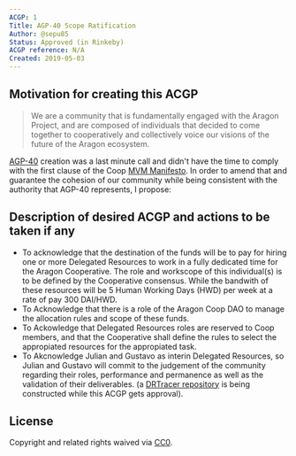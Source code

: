 ```yaml
---
ACGP: 1 
Title: AGP-40 Scope Ratification
Author: @sepu85
Status: Approved (in Rinkeby) 
ACGP reference: N/A
Created: 2019-05-03
---
```


## Motivation for creating this ACGP

> We are a community that is fundamentally engaged with the Aragon Project, and are composed of individuals that decided to come together to cooperatively and collectively voice our visions of the future of the Aragon ecosystem.

[AGP-40](https://github.com/aragon/AGPs/blob/master/AGPs/AGP-40.md) creation was a last minute call and didn't have the time to comply with the first clause of the Coop [MVM Manifesto](https://forum.aragon.org/t/aragon-coop-dao-a-minimum-viable-manifesto-mvm/690). In order to amend that and guarantee the cohesion of our community while being consistent with the authority that AGP-40 represents, I propose: 


## Description of desired ACGP and actions to be taken if any
- To acknowledge that the destination of the funds will be to pay for hiring one or more Delegated Resources <!-- To defina what a DR is --> to work in a fully dedicated time for the Aragon Cooperative. The role and workscope of this individual(s) is to be defined by the Cooperative consensus. While the bandwith of these resources will be 5 Human Working Days (HWD) per week at a rate of pay 300 DAI/HWD.
- To Acknowledge that there is a role of the Aragon Coop DAO to manage the allocation rules and scope of these funds.
- To Ackowledge that Delegated Resources roles are reserved to Coop members, and that the Cooperative shall define the rules to select the appropiated resources for the appropiated task.
- To Akcnowledge Julian and Gustavo as interin Delegated Resources, so Julian and Gustavo will commit to the judgement of the community regarding their roles, performance and permanence as well as the validation of their deliverables. (a [DRTracer repository](https://github.com/aragoncoop/DRtracer) is being constructed while this ACGP gets approval).

## License
Copyright and related rights waived via [CC0](https://creativecommons.org/publicdomain/zero/1.0/).
